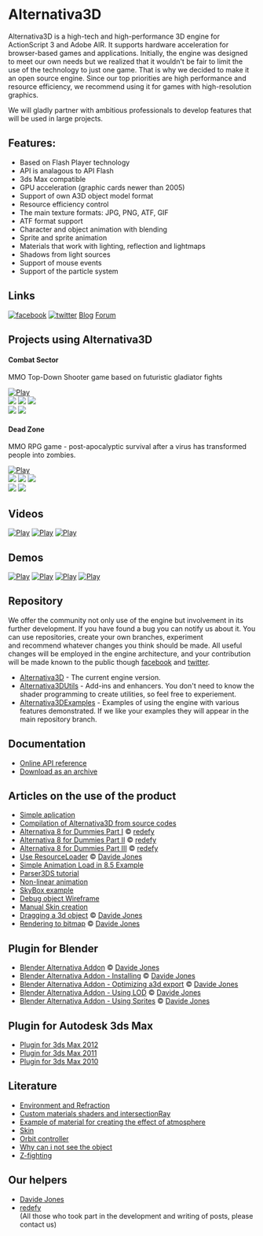 # Alternativa3D
Alternativa3D is a high-tech and high-performance 3D engine for ActionScript 3 and Adobe AIR. It supports hardware acceleration for browser-based games and applications. Initially, the engine was designed to meet our own needs but we realized that it wouldn't be fair to limit the use of the technology to just one game. That is why we decided to make it an open source engine. Since our top priorities are high performance and resource efficiency, we recommend using it for games with high-resolution graphics.

We will gladly partner with ambitious professionals to develop features that will be used in large projects.

## Features:
 - Based on Flash Player technology
 - API is analagous to API Flash
 - 3ds Max compatible
 - GPU acceleration (graphic cards newer than 2005)
 - Support of own A3D object model format
 - Resource efficiency control
 - The main texture formats: JPG, PNG, ATF, GIF
 - ATF format support
 - Character and object animation with blending
 - Sprite and sprite animation
 - Materials that work with lighting, reflection and lightmaps
 - Shadows from light sources
 - Support of mouse events
 - Support of the particle system
 
## Links
[![facebook](http://alternativaplatform.github.com/Alternativa3D/images/facebook.png)](http://www.facebook.com/alternativaplatform)   [![twitter](http://alternativaplatform.github.com/Alternativa3D/images/twitter.png)](https://twitter.com/Alternativa3D)
[Blog](http://blog.alternativaplatform.com/en/)
[Forum](http://forum.alternativaplatform.com/forums/list.page)

## Projects using Alternativa3D

#### Combat Sector
 MMO Top-Down Shooter game based on futuristic gladiator fights   
 
 [![Play](http://alternativaplatform.github.com/Alternativa3D/images/combatsector%20\(cover\).jpg)](http://game.combatsector.com?instant=1)   
 ![](http://alternativaplatform.github.com/Alternativa3D/images/combatsector%201.png)
 ![](http://alternativaplatform.github.com/Alternativa3D/images/combatsector%202.png)
 ![](http://alternativaplatform.github.com/Alternativa3D/images/combatsector%203.png)   
 ![](http://alternativaplatform.github.com/Alternativa3D/images/combatsector%204.png)
 ![](http://alternativaplatform.github.com/Alternativa3D/images/combatsector%205.jpg)
 
 #### Dead Zone
 MMO RPG game - post-apocalyptic survival after a virus has transformed people into zombies.  

 [![Play](http://alternativaplatform.github.com/Alternativa3D/images/deadzone%20\(cover\).jpg)](http://apps.facebook.com/laststand-deadzone/?fb_source=bookmark_apps&ref=bookmarks&count=0&fb_bmpos=2_0)   
 ![](http://alternativaplatform.github.com/Alternativa3D/images/deadzone%201.jpg)
 ![](http://alternativaplatform.github.com/Alternativa3D/images/deadzone%202.jpg)
 ![](http://alternativaplatform.github.com/Alternativa3D/images/deadzone%203.jpg)   
 ![](http://alternativaplatform.github.com/Alternativa3D/images/deadzone%204.jpg)
 ![](http://alternativaplatform.github.com/Alternativa3D/images/deadzone%205.jpg)

## Videos
[![Play](http://alternativaplatform.github.com/Alternativa3D/images/maxracer\(video\).jpg)](http://www.youtube.com/watch?v=tgwi0lWgX8w)
[![Play](http://alternativaplatform.github.com/Alternativa3D/images/metro\(video\).jpg)](http://www.youtube.com/watch?v=Aein6drd_Hk)
[![Play](http://alternativaplatform.github.com/Alternativa3D/images/ostrova\(video\).jpg)](http://www.youtube.com/watch?v=hCXxCD_GYTA)

## Demos
[![Play](http://alternativaplatform.github.com/Alternativa3D/images/maxracer\(swf\).jpg)](http://alternativaplatform.com/ru/demos/crash/)
[![Play](http://alternativaplatform.github.com/Alternativa3D/images/arena\(swf\).jpg)](http://alternativaplatform.com/ru/demos/arena/)
[![Play](http://alternativaplatform.github.com/Alternativa3D/images/crush\(swf\).jpg)](http://alternativaplatform.com/ru/demos/crash/)
[![Play](http://alternativaplatform.github.com/Alternativa3D/images/dir_shadow\(swf\).jpg)](http://wiki.alternativaplatform.com/DirectionalLightShadow_Demo)

## Repository
We offer the community not only use of the engine but involvement in its further development. If you have found a bug you can notify us about it. You can use repositories, create your own branches, experiment and recommend whatever changes you think should be made. All useful changes will be employed in the engine architecture, and your contribution will be made known to the public though [facebook](http://www.facebook.com/alternativaplatform) and [twitter](https://twitter.com/AltrntivaPltfrm).

- [Alternativa3D](https://github.com/AlternativaPlatform/Alternativa3D) - The current engine version.  
- [Alternativa3DUtils](https://github.com/AlternativaPlatform/Alternativa3DUtils) - Add-ins and enhancers. You don't need to know the shader programming to create utilities, so feel free to experiement.  
- [Alternativa3DExamples](https://github.com/AlternativaPlatform/Alternativa3DExamples) - Examples of using the engine with various features demonstrated. If we like your examples they will appear in the main repository branch.  

## Documentation
- [Online API reference](http://alternativaplatform.com/en/docs/8.32.0/)  
- [Download as an archive](http://alternativaplatform.com/en/docs/8.32.0/alternativa3d8_help_en.zip)

## Articles on the use of the product
- [Simple aplication](http://wiki.alternativaplatform.com/Template_Tutorial#Alternativa3D_8)  
- [Compilation of Alternativa3D from source codes](http://wiki.alternativaplatform.com/Compilation_of_Alternativa3D_from_source_codes)  
- [Alternativa 8 for Dummies Part I](http://wiki.alternativaplatform.com/Alternativa_8_for_Dummies_Part_I) © [redefy](http://redefy.net/)  
- [Alternativa 8 for Dummies Part II](http://wiki.alternativaplatform.com/Alternativa_8_for_Dummies_Part_II) © [redefy](http://redefy.net/)  
- [Alternativa 8 for Dummies Part III](http://wiki.alternativaplatform.com/Alternativa_8_for_Dummies_Part_III) © [redefy](http://redefy.net/)  
- [Use ResourceLoader](http://davidejones.com/blog/1334-alternativa-8-27-0-resourceloader/) © [Davide Jones](http://davidejones.com/)  
- [Simple Animation Load in 8.5 Example](http://wiki.alternativaplatform.com/Simple_Animation_Load_in_8.5_Example)  
- [Parser3DS tutorial](http://wiki.alternativaplatform.com/Parser3DS_tutorial)  
- [Non-linear animation](http://wiki.alternativaplatform.com/Non-linear_animation)  
- [SkyBox example](http://wiki.alternativaplatform.com/SkyBox_example)  
- [Debug object Wireframe](http://wiki.alternativaplatform.com/Wireframe_example)  
- [Manual Skin creation](http://wiki.alternativaplatform.com/Octopus_Demo)  
- [Dragging a 3d object](http://davidejones.com/blog/1566-dragging-3d-object-alternativa3d-8/) © [Davide Jones](http://davidejones.com/)  
- [Rendering to bitmap](http://davidejones.com/blog/1577-rendering-bitmap-alternativa3d-8/) © [Davide Jones](http://davidejones.com/)

## Plugin for Blender
- [Blender Alternativa Addon](https://github.com/davidejones/alternativa3d_tools) © [Davide Jones](http://davidejones.com/)  
- [Blender Alternativa Addon - Installing](http://wiki.alternativaplatform.com/Blender_Alternativa_Addon_-_Installing) © [Davide Jones](http://davidejones.com/)  
- [Blender Alternativa Addon - Optimizing a3d export](http://wiki.alternativaplatform.com/Blender_Alternativa_Addon_-_Optimizing_a3d_export) © [Davide Jones](http://davidejones.com/)  
- [Blender Alternativa Addon - Using LOD](http://wiki.alternativaplatform.com/Blender_Alternativa_Addon_-_Using_LOD) © [Davide Jones](http://davidejones.com/)  
- [Blender Alternativa Addon - Using Sprites](http://wiki.alternativaplatform.com/Blender_Alternativa_Addon_-_Using_Sprites) © [Davide Jones](http://davidejones.com/)

## Plugin for Autodesk 3ds Max
- [Plugin for 3ds Max 2012](http://alternativaplatform.com/public/plugins_3dsmax2012.zip)  
- [Plugin for 3ds Max 2011](http://alternativaplatform.com/public/plugins_3dsmax2011.zip)  
- [Plugin for 3ds Max 2010](http://alternativaplatform.com/public/plugins_3dsmax2010.zip)

## Literature
- [Environment and Refraction](http://wiki.alternativaplatform.com/Environment_and_Refraction)  
- [Custom materials shaders and intersectionRay](http://wiki.alternativaplatform.com/Custom_materials_shaders_and_intersectionRay)  
- [Example of material for creating the effect of atmosphere](http://wiki.alternativaplatform.com/Example_of_material_for_creating_the_effect_of_atmosphere)  
- [Skin](http://wiki.alternativaplatform.com/Skin)  
- [Orbit controller](http://wiki.alternativaplatform.com/Orbit_controller)  
- [Why can i not see the object](http://wiki.alternativaplatform.com/Why_can_i_not_see_the_object)  
- [Z-fighting](http://en.wikipedia.org/wiki/Z-fighting)

## Our helpers
- [Davide Jones](http://davidejones.com/)  
- [redefy](http://redefy.net/)   
(All those who took part in the development and writing of posts, please contact us)
